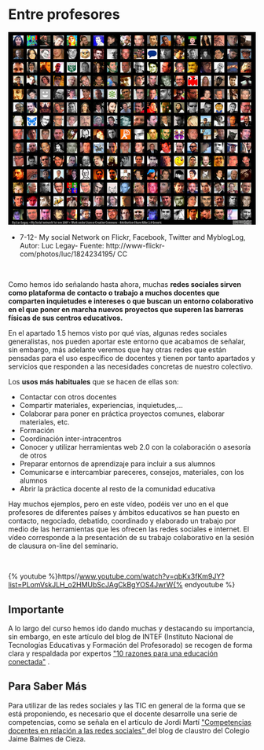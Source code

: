 
# Entre profesores


![](img/1824234195_e6b913c563_z.jpg)

- 7-12- My social Network on Flickr, Facebook, Twitter and MyblogLog, Autor: Luc Legay- Fuente: http://www-flickr-com/photos/luc/1824234195/ CC

 

Como hemos ido señalando hasta ahora, muchas **redes sociales sirven como plataforma de contacto o trabajo a muchos docentes que comparten inquietudes e intereses o que buscan un entorno colaborativo en el que poner en marcha nuevos proyectos que superen las barreras físicas de sus centros educativos.**

En el apartado 1.5 hemos visto por qué vías, algunas redes sociales generalistas, nos pueden aportar este entorno que acabamos de señalar, sin embargo, más adelante veremos que hay otras redes que están pensadas para el uso específico de docentes y tienen por tanto apartados y servicios que responden a las necesidades concretas de nuestro colectivo.

Los **usos más habituales** que se hacen de ellas son:

- Contactar con otros docentes
- Compartir materiales, experiencias, inquietudes,...
- Colaborar para poner en práctica proyectos comunes, elaborar materiales, etc.
- Formación
- Coordinación inter-intracentros
- Conocer y utilizar herramientas web 2.0 con la colaboración o asesoría de otros
- Preparar entornos de aprendizaje para incluir a sus alumnos 
- Comunicarse e intercambiar pareceres, consejos, materiales, con los alumnos
- Abrir la práctica docente al resto de la comunidad educativa

Hay muchos ejemplos, pero en este vídeo, podéis ver uno en el que profesores de diferentes países y ámbitos educativos se han puesto en contacto, negociado, debatido, coordinado y elaborado un trabajo por medio de las herramientas que les ofrecen las redes sociales e internet. El vídeo corresponde a la presentación de su trabajo colaborativo en la sesión de clausura on-line del seminario.

 


{% youtube %}https//www.youtube.com/watch?v=qbKx3fKm9JY?list=PLomVskJLH_o2HMUbScJAgCkBgYOS4JwrW{% endyoutube %}

## Importante

A lo largo del curso hemos ido dando muchas y destacando su importancia, sin embargo, en este artículo del blog de INTEF (Instituto Nacional de Tecnologías Educativas y Formación del Profesorado) se recogen de forma clara y respaldada por expertos ["10 razones para una educación conectada"](http://blog.educalab.es/intef/2013/07/11/10-razones-para-una-educacion-conectada/) .

## Para Saber Más

Para utilizar de las redes sociales y las TIC en general de la forma que se está proponiendo, es necesario que el docente desarrolle una serie de competencias, como se señala en el artículo de Jordi Martí ["Competencias docentes en relación a las redes sociales" ](http://www.domingomendez.es/wp/?page_id=229)del blog de claustro del Colegio Jaime Balmes de Cieza.

